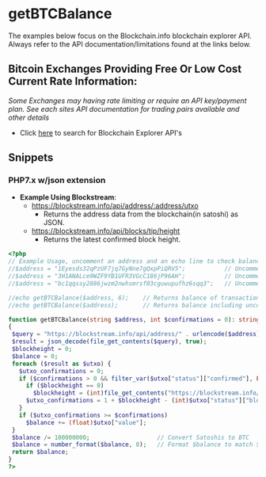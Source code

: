 # getBTCBalance
The examples below focus on the Blockchain.info blockchain explorer API. Always refer to the API documentation/limitations found at the links below.
## Bitcoin Exchanges Providing Free Or Low Cost Current Rate Information:
*Some Exchanges may having rate limiting or require an API key/payment plan. See each sites API documentation for trading pairs available and other details*

* Click [here](http://www.google.com/search?q=block+explorer+api) to search for Blockchain Explorer API's 

## Snippets
### PHP7.x w/json extension
* **Example Using Blockstream**: 
  - https://blockstream.info/api/address/:address/utxo
    - Returns the address data from the blockchain(in satoshi) as JSON.
  - https://blockstream.info/api/blocks/tip/height
    - Returns the latest confirmed block height.
 ```php
<?php
// Example Usage, uncomment an address and an echo line to check balance
//$address = "1Eyesds32qPzUF7jq7GyNne7gQxpPiQRV5";           // Uncomment to check balance
//$address = "3H1ANALce9WZF9YB1UFR3VGcC186jP96AH";           // Uncomment to check balance
//$address = "bc1qqssy2886jwzm2nwhsmrsf03cguwupufhz6sqq3";   // Uncomment to check balance

//echo getBTCBalance($address, 6);    // Returns balance of transactions with >= 6 confirmations
//echo getBTCBalance($address);       // Returns balance including unconfirmed transactions

function getBTCBalance(string $address, int $confirmations = 0): string
{
  $query = "https://blockstream.info/api/address/" . urlencode($address) . "/utxo";
  $result = json_decode(file_get_contents($query), true);
  $blockheight = 0;
  $balance = 0;
  foreach ($result as $utxo) {
    $utxo_confirmations = 0;
    if ($confirmations > 0 && filter_var($utxo["status"]["confirmed"], FILTER_VALIDATE_BOOLEAN, FILTER_NULL_ON_FAILURE)) {
      if ($blockheight == 0)
        $blockheight = (int)file_get_contents("https://blockstream.info/api/blocks/tip/height");
      $utxo_confirmations = 1 + $blockheight - (int)$utxo["status"]["block_height"];
    }
    if ($utxo_confirmations >= $confirmations)
      $balance += (float)$utxo["value"];
  }
  $balance /= 100000000;                   // Convert Satoshis to BTC
  $balance = number_format($balance, 8);   // Format $balance to match $amount from getBTCInvoice()
  return $balance;
}
?>
  ```
